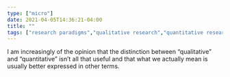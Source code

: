 ```yaml
---
type: ["micro"]
date: 2021-04-05T14:36:21-04:00
title: ""
tags: ["research paradigms","qualitative research","quantitative research"]
---
```

I am increasingly of the opinion that the distinction between “qualitative” and “quantitative” isn’t all that useful and that what we actually mean is usually better expressed in other terms.
